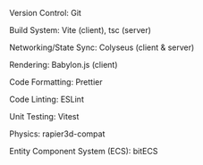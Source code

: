 Version Control: Git

Build System: Vite (client), tsc (server)

Networking/State Sync: Colyseus (client & server)

Rendering: Babylon.js (client)

Code Formatting: Prettier

Code Linting: ESLint

Unit Testing: Vitest

Physics: rapier3d-compat

Entity Component System (ECS): bitECS

